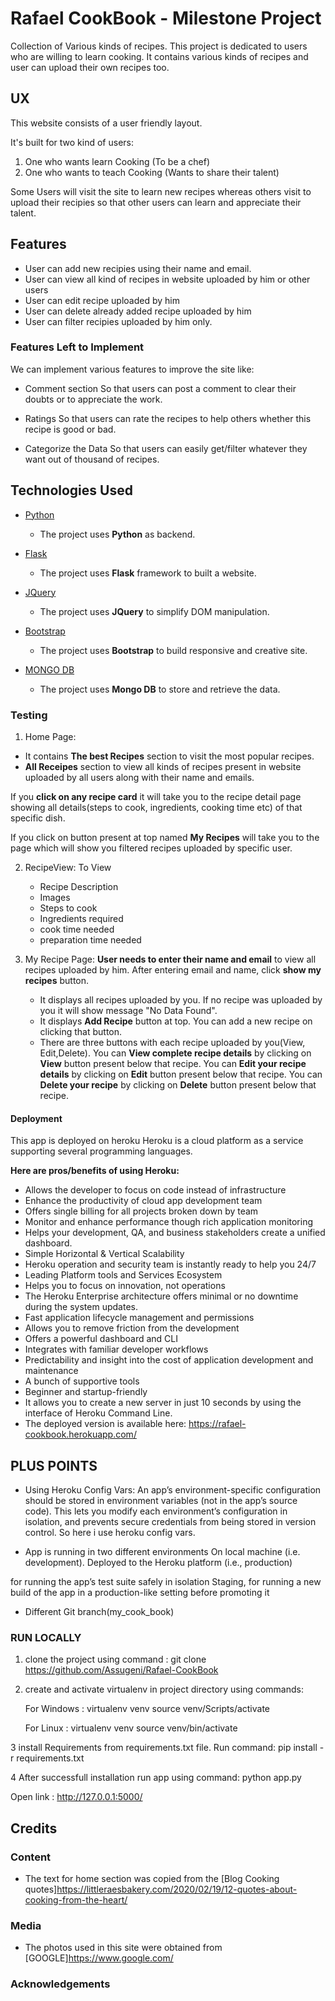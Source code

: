 # Rafael CookBook - Milestone Project 

Collection of Various kinds of recipes.
This project is dedicated to users who are willing to learn cooking.
It contains various kinds of recipes and user can upload their own recipes too.
 
## UX
 
This website consists of a user friendly layout. 

It's built for two kind of users:

1. One who wants learn Cooking (To be a chef)
2. One who wants to teach Cooking (Wants to share their talent)

Some Users will visit the site to learn new recipes whereas others visit to upload their recipies so that other users can learn and appreciate their talent.

## Features

- User can add new recipies using their name and email.
- User can view all kind of recipes in website uploaded by him or other users
- User can edit recipe uploaded by him
- User can delete already added recipe uploaded by him
- User can filter recipies uploaded by him only. 

### Features Left to Implement
We can implement various features to improve the site like:

- Comment section
So that users can post a comment to clear their doubts or to appreciate the work.

- Ratings
So that users can rate the recipes to help others whether this recipe is good or bad.

- Categorize the Data 
So that users can easily get/filter whatever they want out of thousand of recipes.


## Technologies Used

- [Python](https://www.python.org/doc/)
    - The project uses **Python** as backend.
    
- [Flask](https://flask.palletsprojects.com/en/1.1.x/)
    - The project uses **Flask** framework to built a website.
  
 - [JQuery](https://jquery.com)
    - The project uses **JQuery** to simplify DOM manipulation.
   
 - [Bootstrap](https://getbootstrap.com/docs/4.1/getting-started/introduction/)
    - The project uses **Bootstrap** to build responsive and creative site.
    
- [MONGO DB](https://docs.mongodb.com/)
    - The project uses **Mongo DB** to store and retrieve the data.
   

### Testing

1. Home Page: 
  - It contains **The best Recipes** section to visit the most popular recipes.
  - **All Receipes** section to view all kinds of recipes present in website uploaded by all users along with their name and emails.

  If you **click on any recipe card** it will take you to the recipe detail page showing all details(steps to cook, ingredients, cooking time etc)  of that specific dish. 

  If you click on button present at top named **My Recipes** will take you to the page which will show you filtered recipes uploaded by specific user.

2. RecipeView: To View

    - Recipe Description
    - Images 
    - Steps to cook
    - Ingredients required
    - cook time needed
    - preparation time needed
    
3. My Recipe Page:
   **User needs to enter their name and email** to view all recipes uploaded by him.
   After entering email and name, click **show my recipes** button.
   - It displays all recipes uploaded by you. If no recipe was uploaded by you it will show message "No Data Found".
   - It displays **Add Recipe** button at top. You can add a new recipe on clicking that button.
   - There are three buttons with each recipe uploaded by you(View, Edit,Delete). 
   You can **View complete recipe details** by clicking on **View** button present below that recipe.
   You can **Edit your recipe details** by clicking on **Edit** button present below that recipe.
   You can **Delete your recipe** by clicking on **Delete** button present below that recipe.
   
   
#### Deployment

This app is deployed on heroku
Heroku is a cloud platform as a service supporting several programming languages. 

**Here are pros/benefits of using Heroku:**

- Allows the developer to focus on code instead of infrastructure
- Enhance the productivity of cloud app development team
- Offers single billing for all projects broken down by team
- Monitor and enhance performance though rich application monitoring
- Helps your development, QA, and business stakeholders create a unified dashboard.
- Simple Horizontal & Vertical Scalability
- Heroku operation and security team is instantly ready to help you 24/7
- Leading Platform tools and Services Ecosystem
- Helps you to focus on innovation, not operations
- The Heroku Enterprise architecture offers minimal or no downtime during the system updates.
- Fast application lifecycle management and permissions
- Allows you to remove friction from the development
- Offers a powerful dashboard and CLI
- Integrates with familiar developer workflows
- Predictability and insight into the cost of application development and maintenance
- A bunch of supportive tools
- Beginner and startup-friendly
- It allows you to create a new server in just 10 seconds by using the interface of Heroku Command Line.
- The deployed version is available here: https://rafael-cookbook.herokuapp.com/

## PLUS POINTS
- Using Heroku Config Vars: 
An app’s environment-specific configuration should be stored in environment variables (not in the app’s source code). This lets you modify each environment’s configuration in isolation, and prevents secure credentials from being stored in version control. So here i use heroku config vars.

- App is running in two different environments
On local machine (i.e. development).
Deployed to the Heroku platform (i.e., production)

for running the app’s test suite safely in isolation
Staging, for running a new build of the app in a production-like setting before promoting it

- Different Git branch(my_cook_book)

### RUN LOCALLY

1. clone the project using command :
      git clone https://github.com/Assugeni/Rafael-CookBook
      
2. create and activate virtualenv in project directory using commands:

    For Windows :
      virtualenv venv
      source venv/Scripts/activate
      
    For Linux :
      virtualenv venv
      source venv/bin/activate
      
3 install Requirements from requirements.txt file. Run command:
    pip install -r requirements.txt
    
4 After successfull installation run app using command:
    python app.py
    
Open link : http://127.0.0.1:5000/

## Credits

### Content
- The text for home section was copied from the [Blog Cooking quotes]https://littleraesbakery.com/2020/02/19/12-quotes-about-cooking-from-the-heart/

### Media
- The photos used in this site were obtained from [GOOGLE]https://www.google.com/

### Acknowledgements

